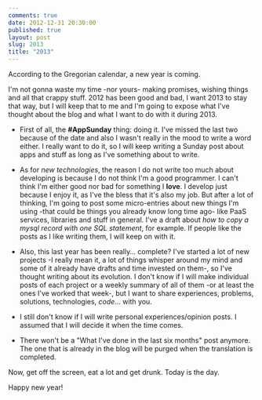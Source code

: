 ```yaml
---
comments: true
date: 2012-12-31 20:30:00
published: true
layout: post
slug: 2013
title: "2013"
---
```


According to the Gregorian calendar, a new year is coming. 

I'm not gonna waste my time -nor yours- making promises, wishing things and all that crappy stuff. 2012 has been good and bad, I want 2013 to stay that way, but I will keep that to me and I'm going to expose what I've thought about the blog and what I want to do with it during 2013.
<!-- more -->
- First of all, the **#AppSunday** thing: doing it. I've missed the last two because of the date and also I wasn't really in the mood to write a word either. I really want to do it, so I will keep writing a Sunday post about apps and stuff as long as I've something about to write.

- As for *new technologies*, the reason I do not write too much about developing is because I do not think I'm a good programmer. I can't think I'm either good nor bad for something I **love**. I develop just because I enjoy it, as I've the bless that it's also my job. But after a lot of thinking, I'm going to post some micro-entries about new things I'm using -that could be things you already know long time ago- like PaaS services, libraries and stuff in general. I've a draft about *how to copy a mysql record with one SQL statement*, for example. If people like the posts as I like writing them, I will keep on with it.

- Also, this last year has been really… complete? I've started a lot of new projects -I really mean it, a lot of things whisper around my mind and some of it already have drafts and time invested on them-, so I've thought writing about its evolution. I don't know if I will make individual posts of each project or a weekly summary of all of them -or at least the ones I've worked that week-, but I want to share experiences, problems, solutions, technologies, *code*… with you.

- I still don't know if I will write personal experiences/opinion posts. I assumed that I will decide it when the time comes.

- There won't be a "What I've done in the last six months" post anymore. The one that is already in the blog will be purged when the translation is completed.

Now, get off the screen, eat a lot and get drunk. Today is the day.

Happy new year!
